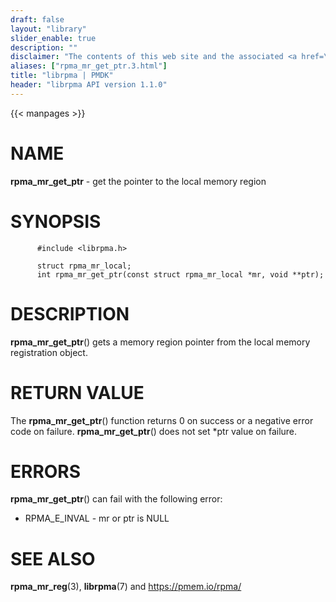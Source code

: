 ```yaml
---
draft: false
layout: "library"
slider_enable: true
description: ""
disclaimer: "The contents of this web site and the associated <a href=\"https://github.com/pmem\">GitHub repositories</a> are BSD-licensed open source."
aliases: ["rpma_mr_get_ptr.3.html"]
title: "librpma | PMDK"
header: "librpma API version 1.1.0"
---
```

{{< manpages >}}

[comment]: <> (SPDX-License-Identifier: BSD-3-Clause)
[comment]: <> (Copyright 2020-2022, Intel Corporation)

# NAME

**rpma_mr_get_ptr** - get the pointer to the local memory region

# SYNOPSIS

          #include <librpma.h>

          struct rpma_mr_local;
          int rpma_mr_get_ptr(const struct rpma_mr_local *mr, void **ptr);

# DESCRIPTION

**rpma_mr_get_ptr**() gets a memory region pointer from the local memory
registration object.

# RETURN VALUE

The **rpma_mr_get_ptr**() function returns 0 on success or a negative
error code on failure. **rpma_mr_get_ptr**() does not set \*ptr value on
failure.

# ERRORS

**rpma_mr_get_ptr**() can fail with the following error:

-   RPMA_E\_INVAL - mr or ptr is NULL

# SEE ALSO

**rpma_mr_reg**(3), **librpma**(7) and https://pmem.io/rpma/
